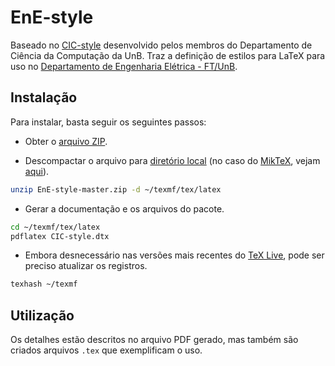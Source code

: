 EnE-style
=========
Baseado no [CIC-style](https://github.com/UnB-CIC/CIC-style) desenvolvido pelos membros do Departamento de Ciência da 
Computação da UnB. Traz a definição de estilos para LaTeX para uso no [Departamento de Engenharia Elétrica - FT/UnB](https://www.ene.unb.br/).

Instalação
----------

Para instalar, basta seguir os seguintes passos:

- Obter o [arquivo ZIP](https://github.com/stefanomozart/EnE-style/archive/master.zip).

- Descompactar o arquivo para [diretório local](http://tug.org/tds/tds.html) (no caso do [MikTeX](http://miktex.org/), vejam [aqui](http://docs.miktex.org/manual/localadditions.html)).

```bash
unzip EnE-style-master.zip -d ~/texmf/tex/latex
```

- Gerar a documentação e os arquivos do pacote.

```bash
cd ~/texmf/tex/latex
pdflatex CIC-style.dtx
```

- Embora desnecessário nas versões mais recentes do [TeX Live](https://www.tug.org/texlive/),
pode ser preciso atualizar os registros.

```bash
texhash ~/texmf
```

Utilização
----------

Os detalhes estão descritos no arquivo PDF gerado, mas também são criados arquivos
```.tex``` que exemplificam o uso.
